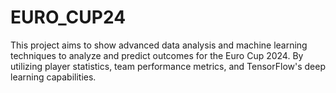 # EURO_CUP24
This project aims to show advanced data analysis and machine learning techniques to analyze and predict outcomes for the Euro Cup 2024. By utilizing player statistics, team performance metrics, and TensorFlow's deep learning capabilities.

